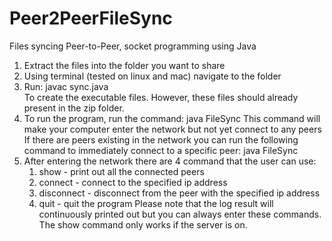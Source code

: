 Peer2PeerFileSync
=================

Files syncing Peer-to-Peer, socket programming using Java
1. Extract the files into the folder you want to share
2. Using terminal (tested on linux and mac) navigate to the folder
3. Run: 
        javac sync.java        
To create the executable files. However, these files should already present in the zip folder.
4. To run the program, run the command: 
        java FileSync
This command will make your computer enter the network but not yet connect to any peers
If there are peers existing in the network you can run the following command to immediately connect to a specific peer:
        java FileSync <ip adress>
5. After entering the network there are 4 command that the user can use:
    1) show - print out all the connected peers
    2) connect <ip address> - connect to the specified ip address
    3) disconnect <ip address> - disconnect from the peer with the specified ip address
    4) quit - quit the program
Please note that the log result will continuously printed out but you can always enter these commands.
The show command only works if the server is on.


